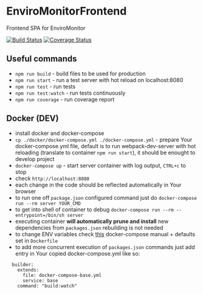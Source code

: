 # EnviroMonitorFrontend

Frontend SPA for EnviroMonitor 

[![Build Status](https://travis-ci.org/EnviroMonitor/EnviroMonitorFrontend.svg?branch=master)](https://travis-ci.org/EnviroMonitor/EnviroMonitorFrontend)
[![Coverage Status](https://coveralls.io/repos/github/EnviroMonitor/EnviroMonitorFrontend/badge.svg?branch=master)](https://coveralls.io/github/EnviroMonitor/EnviroMonitorFrontend)

## Useful commands

- ``npm run build`` - build files to be used for production
- ``npm run start`` - run a test server with hot reload on localhost:8080
- ``npm run test`` - run tests
- ``npm run test:watch`` - run tests continuously
- ``npm run coverage`` - run coverage report

## Docker (DEV)

- install docker and docker-compose
- ``cp ./docker/docker-compose.yml ./docker-compose.yml`` - prepare Your docker-compose.yml file, default is to run 
webpack-dev-server with hot reloading (translate to container ``npm run start``), it should be enought to develop 
project
- ``docker-compose up`` - start server container with log output, ``CTRL+c`` to stop
- check ``http://localhost:8080``
- each change in the code should be reflected automatically in Your browser
- to run one off ``package.json`` configured command just do ``docker-compose run --rm server YOUR_CMD``
- to get into shell of container to debug ``docker-compose run --rm --entrypoint=/bin/sh server``
- executing container **will automatically prune and install** new dependencies from ``packages.json`` rebuilding is not 
needed
- to change ENV variables check [this](https://docs.docker.com/compose/compose-file/#/environment) docker-compose 
manual + defaults set in `Dockerfile`
- to add more concurrent execution of ``packages.json`` commands just add entry in Your copied docker-compose.yml 
like so:

```
  builder:
    extends:
      file: docker-compose-base.yml
      service: base
    command: "build:watch"
```
